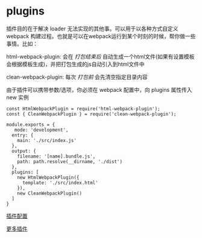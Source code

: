 # plugins

插件目的在于解决 loader 无法实现的其他事。可以用于以各种方式自定义 webpack 构建过程。也就是可以在webpack运行到某个时刻的时候，帮你做一些事情。比如：

html-webpack-plugin: 会在 *打包结束后* 自动生成一个html文件(如果有设置模板会根据模板生成)，并把打包生成的js自动引入到html文件中

clean-webpack-plugin: 每次 *打包前* 会先清空指定目录内容

由于插件可以携带参数/选项，你必须在 webpack 配置中，向 plugins 属性传入 new 实例

```
const HtmlWebpackPlugin = require('html-webpack-plugin');
const { CleanWebpackPlugin } = require('clean-webpack-plugin');

module.exports = {
   mode: 'development',
  entry: {
    main: './src/index.js'
  },
  output: {
    filename: '[name].bundle.js',
    path: path.resolve(__dirname, './dist')
  },
  plugins: [
    new HtmlWebpackPlugin({
      template: './src/index.html'
    }),
    new CleanWebpackPlugin()
  ]
}

```

[插件配置](https://www.webpackjs.com/guides/output-management/)

[更多插件](https://www.webpackjs.com/plugins/)
